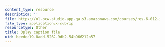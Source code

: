 ```yaml
---
content_type: resource
description: ''
file: https://ol-ocw-studio-app-qa.s3.amazonaws.com/courses/res-6-012-introduction-to-probability-spring-2018/beedec198add52679db254b966212b57_eV0kTm1h7mQ.vtt
file_type: application/x-subrip
resourcetype: Other
title: 3play caption file
uid: beedec19-8add-5267-9db2-54b966212b57
---
```

